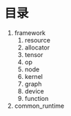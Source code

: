 # 目录
1. framework
    1. resource
    2. allocator
    3. tensor
    4. op
    5. node
    6. kernel
    7. graph
    8. device
    9. function
2. common_runtime
